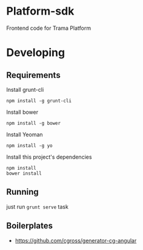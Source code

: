 # Platform-sdk
Frontend code for Trama Platform

# Developing

## Requirements

Install grunt-cli

	npm install -g grunt-cli
	
Install bower

    npm install -g bower

Install Yeoman

    npm install -g yo

Install this project's dependencies

	npm install
	bower install
 
## Running
 just run `grunt serve` task

## Boilerplates
 - https://github.com/cgross/generator-cg-angular
